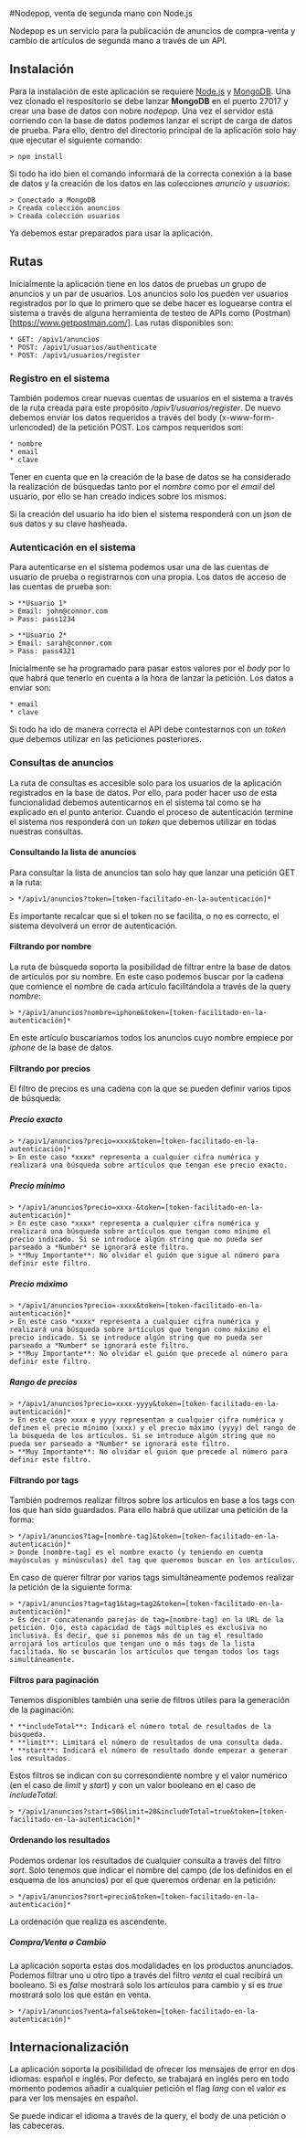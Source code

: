 #Nodepop, venta de segunda mano con Node.js

Nodepop es un servicio para la publicación de anuncios de compra-venta y cambio de artículos de segunda mano a través de un API.

## Instalación

Para la instalación de este aplicación se requiere [Node.js](https://nodejs.org/en/) y [MongoDB](https://www.mongodb.com/es). Una vez clonado el respositorio se debe lanzar **MongoDB** en el puerto 27017 y crear una base de datos con nobre *nodepop*. Una vez el servidor está corriendo con la base de datos podemos lanzar el script de carga de datos de prueba. Para ello, dentro del directorio principal de la aplicación solo hay que ejecutar el siguiente comando:

    > npm install

Si todo ha ido bien el comando informará de la correcta conexión a la base de datos y la creación de los datos en las colecciones *anuncio* y *usuarios*:

    > Conectado a MongoDB
    > Creada colección anuncios
    > Creada colección usuarios

Ya debemos estar preparados para usar la aplicación.

## Rutas

Inicialmente la aplicación tiene en los datos de pruebas un grupo de anuncios y un par de usuarios. Los anuncios solo los pueden ver usuarios registrados por lo que lo primero que se debe hacer es loguearse contra el sistema a través de alguna herramienta de testeo de APIs como (Postman)[https://www.getpostman.com/]. Las rutas disponibles son:

    * GET: /apiv1/anuncios
    * POST: /apiv1/usuarios/authenticate
    * POST: /apiv1/usuarios/register

### Registro en el sistema

También podemos crear nuevas cuentas de usuarios en el sistema a través de la ruta creada para este propósito */apiv1/usuarios/register*. De nuevo debemos enviar los datos requeridos a través del body (x-www-form-urlencoded) de la petición POST. Los campos requeridos son:

    * nombre
    * email
    * clave

Tener en cuenta que en la creación de la base de datos se ha considerado la realización de búsquedas tanto por el *nombre* como por el *email* del usuario, por ello se han creado índices sobre los mismos.

Si la creación del usuario ha ido bien el sistema responderá con un json de sus datos y su clave hasheada.

### Autenticación en el sistema

Para autenticarse en el sistema podemos usar una de las cuentas de usuario de prueba o registrarnos con una propia. Los datos de acceso de las cuentas de prueba son:

    > **Usuario 1*
    > Email: john@connor.com
    > Pass: pass1234

    > **Usuario 2*
    > Email: sarah@connor.com
    > Pass: pass4321

Inicialmente se ha programado para pasar estos valores por el *body* por lo que habrá que tenerlo en cuenta a la hora de lanzar la petición. Los datos a enviar son:

    * email
    * clave

Si todo ha ido de manera correcta el API debe contestarnos con un *token* que debemos utilizar en las peticiones posteriores.

### Consultas de anuncios

La ruta de consultas es accesible solo para los usuarios de la aplicación registrados en la base de datos. Por ello, para poder hacer uso de esta funcionalidad debemos autenticarnos en el sistema tal como se ha explicado en el punto anterior. Cuando el proceso de autenticación termine el sistema nos responderá con un *token* que debemos utilizar en todas nuestras consultas.

#### Consultando la lista de anuncios

Para consultar la lista de anuncios tan solo hay que lanzar una petición GET a la ruta:

    > */apiv1/anuncios?token=[token-facilitado-en-la-autenticación]*

Es importante recalcar que si el token no se facilita, o no es correcto, el sistema devolverá un error de autenticación.

#### Filtrando por nombre

La ruta de búsqueda soporta la posibilidad de filtrar entre la base de datos de artículos por su nombre. En este caso podemos buscar por la cadena que comience el nombre de cada artículo facilitándola a través de la query *nombre*:

    > */apiv1/anuncios?nombre=iphone&token=[token-facilitado-en-la-autenticación]*

En este artículo buscaríamos todos los anuncios cuyo nombre empiece por *iphone* de la base de datos.

#### Filtrando por precios

El filtro de precios es una cadena con la que se pueden definir varios tipos de búsqueda:

##### Precio exacto

    > */apiv1/anuncios?precio=xxxx&token=[token-facilitado-en-la-autenticación]*
    > En este caso *xxxx* representa a cualquier cifra numérica y realizará una búsqueda sobre artículos que tengan ese precio exacto.

##### Precio mínimo

    > */apiv1/anuncios?precio=xxxx-&token=[token-facilitado-en-la-autenticación]*
    > En este caso *xxxx* representa a cualquier cifra numérica y realizará una búsqueda sobre artículos que tengan como mínimo el precio indicado. Si se introduce algún string que no pueda ser parseado a *Number* se ignorará este filtro.
    > **Muy Importante**: No olvidar el guión que sigue al número para definir este filtro.

##### Precio máximo

    > */apiv1/anuncios?precio=-xxxx&token=[token-facilitado-en-la-autenticación]*
    > En este caso *xxxx* representa a cualquier cifra numérica y realizará una búsqueda sobre artículos que tengan como máximo el precio indicado. Si se introduce algún string que no pueda ser parseado a *Number* se ignorará este filtro.
    > **Muy Importante**: No olvidar el guión que precede al número para definir este filtro.

##### Rango de precios

    > */apiv1/anuncios?precio=xxxx-yyyy&token=[token-facilitado-en-la-autenticación]*
    > En este caso xxxx e yyyy representan a cualquier cifra numérica y definen el precio mínimo (xxxx) y el precio máximo (yyyy) del rango de la búsqueda de los artículos. Si se introduce algún string que no pueda ser parseado a *Number* se ignorará este filtro.
    > **Muy Importante**: No olvidar el guión que precede al número para definir este filtro.

#### Filtrando por tags

También podremos realizar filtros sobre los artículos en base a los tags con los que han sido guardados. Para ello habrá que utilizar una petición de la forma:

    > */apiv1/anuncios?tag=[nombre-tag]&token=[token-facilitado-en-la-autenticación]*
    > Donde [nombre-tag] es el nombre exacto (y teniendo en cuenta mayúsculas y minúsculas) del tag que queremos buscar en los artículos.

En caso de querer filtrar por varios tags simultáneamente podemos realizar la petición de la siguiente forma:

    > */apiv1/anuncios?tag=tag1&tag=tag2&token=[token-facilitado-en-la-autenticación]*
    > Es decir concatenando parejas de tag=[nombre-tag] en la URL de la petición. Ojo, esta capacidad de tags múltiples es exclusiva no inclusiva. Es decir, que si ponemos más de un tag el resultado arrojará los artículos que tengan uno o más tags de la lista facilitada. No se buscarán los artículos que tengan todos los tags simultáneamente.

#### Filtros para paginación

Tenemos disponibles también una serie de filtros útiles para la generación de la paginación:

    * **includeTotal**: Indicará el número total de resultados de la búsqueda.
    * **limit**: Limitará el número de resultados de una consulta dada.
    * **start**: Indicará el número de resultado donde empezar a generar los resultados.

Estos filtros se indican con su corresondiente nombre y el valor numérico (en el caso de *limit* y *start*) y con un valor booleano en el caso de *includeTotal*:

    > */apiv1/anuncios?start=50&limit=20&includeTotal=true&token=[token-facilitado-en-la-autenticación]*

#### Ordenando los resultados

Podemos ordenar los resultados de cualquier consulta a través del filtro *sort*. Solo tenemos que indicar el nombre del campo (de los definidos en el esquema de los anuncios) por el que queremos ordenar en la petición:

    > */apiv1/anuncios?sort=precio&token=[token-facilitado-en-la-autenticación]*

La ordenación que realiza es ascendente.

##### Compra/Venta o Cambio

La aplicación soporta estas dos modalidades en los productos anunciados. Podemos filtrar uno u otro tipo a través del filtro *venta* el cual recibirá un booleano. Si es *false* mostrará solo los artículos para cambio y si es *true* mostrará solo los que están en venta.

    > */apiv1/anuncios?venta=false&token=[token-facilitado-en-la-autenticación]*

## Internacionalización

La aplicación soporta la posibilidad de ofrecer los mensajes de error en dos idiomas: español e inglés. Por defecto, se trabajará en inglés pero en todo momento podemos añadir a cualquier petición el flag *lang* con el valor *es* para ver los mensajes en español.

Se puede indicar el idioma a través de la query, el body de una petición o las cabeceras.